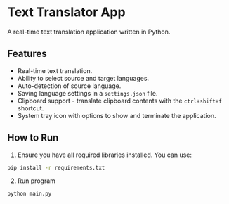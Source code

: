 # Text Translator App

A real-time text translation application written in Python.

## Features
- Real-time text translation.
- Ability to select source and target languages.
- Auto-detection of source language.
- Saving language settings in a `settings.json` file.
- Clipboard support - translate clipboard contents with the `ctrl+shift+f` shortcut.
- System tray icon with options to show and terminate the application.

## How to Run
1. Ensure you have all required libraries installed. You can use:
```bash
pip install -r requirements.txt
```
2. Run program
```bash
python main.py
```
